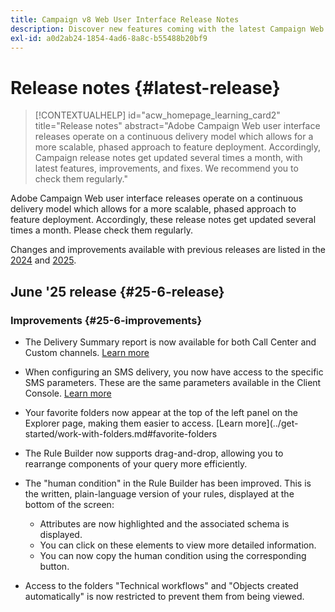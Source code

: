 ```yaml
---
title: Campaign v8 Web User Interface Release Notes
description: Discover new features coming with the latest Campaign Web User Interface release
exl-id: a0d2ab24-1854-4ad6-8a8c-b55488b20bf9
---
```

# Release notes {#latest-release}

>[!CONTEXTUALHELP]
>id="acw_homepage_learning_card2"
>title="Release notes"
>abstract="Adobe Campaign Web user interface releases operate on a continuous delivery model which allows for a more scalable, phased approach to feature deployment. Accordingly, Campaign release notes get updated several times a month, with latest features, improvements, and fixes. We recommend you to check them regularly."

Adobe Campaign Web user interface releases operate on a continuous delivery model which allows for a more scalable, phased approach to feature deployment. Accordingly, these release notes get updated several times a month. Please check them regularly.

Changes and improvements available with previous releases are listed in the [2024](release-notes-24.md) and [2025](release-notes-25.md).

## June '25 release {#25-6-release} 

### Improvements {#25-6-improvements}

* The Delivery Summary report is now available for both Call Center and Custom channels. [Learn more](../reporting/direct-mail.md)

* When configuring an SMS delivery, you now have access to the specific SMS parameters. These are the same parameters available in the Client Console. [Learn more](../advanced-settings/delivery-settings.md#sms-tab)

* Your favorite folders now appear at the top of the left panel on the Explorer page, making them easier to access. [Learn more](../get-started/work-with-folders.md#favorite-folders

* The Rule Builder now supports drag-and-drop, allowing you to rearrange components of your query more efficiently.

* The "human condition" in the Rule Builder has been improved. This is the written, plain-language version of your rules, displayed at the bottom of the screen:

    * Attributes are now highlighted and the associated schema is displayed.
    * You can click on these elements to view more detailed information.
    * You can now copy the human condition using the corresponding button.

* Access to the folders "Technical workflows" and "Objects created automatically" is now restricted to prevent them from being viewed.
